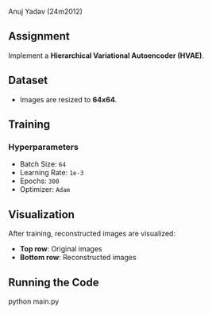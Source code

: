 Anuj Yadav (24m2012)

## Assignment
Implement a **Hierarchical Variational Autoencoder (HVAE)**.

## Dataset
- Images are resized to **64x64**.

## Training
### **Hyperparameters**
- Batch Size: `64`
- Learning Rate: `1e-3`
- Epochs: `300`
- Optimizer: `Adam`

## Visualization
After training, reconstructed images are visualized:
- **Top row**: Original images
- **Bottom row**: Reconstructed images

## Running the Code
python main.py







